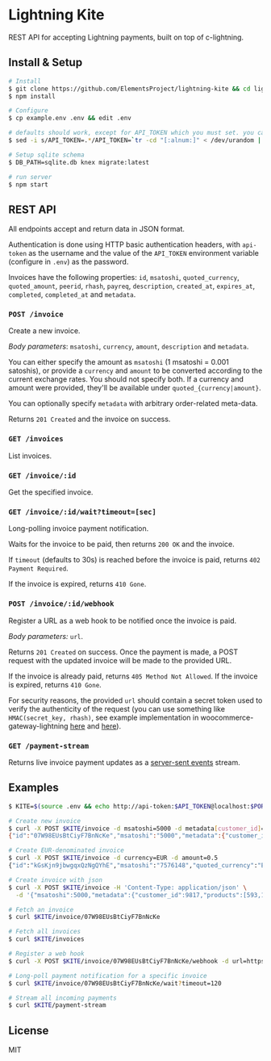 # Lightning Kite

REST API for accepting Lightning payments, built on top of c-lightning.

## Install & Setup

```bash
# Install
$ git clone https://github.com/ElementsProject/lightning-kite && cd lightning-kite
$ npm install

# Configure
$ cp example.env .env && edit .env

# defaults should work, except for API_TOKEN which you must set. you can use:
$ sed -i s/API_TOKEN=.*/API_TOKEN=`tr -cd "[:alnum:]" < /dev/urandom | head -c 64`/ .env

# Setup sqlite schema
$ DB_PATH=sqlite.db knex migrate:latest

# run server
$ npm start
```

## REST API

All endpoints accept and return data in JSON format.

Authentication is done using HTTP basic authentication headers, with `api-token` as the username and
the value of the `API_TOKEN` environment variable (configure in `.env`) as the password.

Invoices have the following properties: `id`, `msatoshi`, `quoted_currency`, `quoted_amount`, `peerid`, `rhash`, `payreq`, `description`, `created_at`, `expires_at`, `completed`, `completed_at` and `metadata`.

### `POST /invoice`

Create a new invoice.

*Body parameters*: `msatoshi`, `currency`, `amount`, `description` and `metadata`.

You can either specify the amount as `msatoshi` (1 msatoshi = 0.001 satoshis),
or provide a `currency` and `amount` to be converted according to the current exchange rates.
You should not specify both.
If a currency and amount were provided, they'll be available under `quoted_{currency|amount}`.

You can optionally specify `metadata` with arbitrary order-related meta-data.

Returns `201 Created` and the invoice on success.

### `GET /invoices`

List invoices.

### `GET /invoice/:id`

Get the specified invoice.

### `GET /invoice/:id/wait?timeout=[sec]`

Long-polling invoice payment notification.

Waits for the invoice to be paid, then returns `200 OK` and the invoice.

If `timeout` (defaults to 30s) is reached before the invoice is paid, returns `402 Payment Required`.

If the invoice is expired, returns `410 Gone`.

### `POST /invoice/:id/webhook`

Register a URL as a web hook to be notified once the invoice is paid.

*Body parameters:* `url`.

Returns `201 Created` on success. Once the payment is made, a POST request with the updated invoice will be made to the provided URL.

If the invoice is already paid, returns `405 Method Not Allowed`. If the invoice is expired, returns `410 Gone`.

For security reasons, the provided `url` should contain a secret token used to verify the authenticity of the request (you can use something like `HMAC(secret_key, rhash)`,
see example implementation in woocommerce-gateway-lightning [here](https://github.com/ElementsProject/woocommerce-gateway-lightning/blob/4051a70147a01b4387598a9facd9c00cae4981f8/woocommerce-gateway-lightning.php#L182-L193)
and [here](https://github.com/ElementsProject/woocommerce-gateway-lightning/blob/4051a70147a01b4387598a9facd9c00cae4981f8/woocommerce-gateway-lightning.php#L119)).

### `GET /payment-stream`

Returns live invoice payment updates as a [server-sent events](https://developer.mozilla.org/en-US/docs/Web/API/Server-sent_events/Using_server-sent_events) stream.

## Examples

```bash
$ KITE=$(source .env && echo http://api-token:$API_TOKEN@localhost:$PORT)

# Create new invoice
$ curl -X POST $KITE/invoice -d msatoshi=5000 -d metadata[customer_id]=9817 -d metadata[product_id]=7189
{"id":"07W98EUsBtCiyF7BnNcKe","msatoshi":"5000","metadata":{"customer_id":9817,"product_id":7189},"rhash":"3e449cc84d6b2b39df8e375d3cec0d2910e822346f782dc5eb97fea595c175b5","payreq":"lntb500n1pdq55z6pp58ezfejzddv4nnhuwxawnemqd9ygwsg35dauzm30tjll2t9wpwk6sdq0d3hz6um5wf5kkegcqpxpc06kpsp56fjh0jslhatp6kzmp8yxsgdjcfqqckdrrv0n840zqpx496qu5xenrzedlyatesl98dzdt5qcgkjd3l6vhax425jetq2h3gqz2enhk","completed":false,"created_at":1510625370087}

# Create EUR-denominated invoice
$ curl -X POST $KITE/invoice -d currency=EUR -d amount=0.5
{"id":"kGsKjn9jbwgqxQzNgQYhE","msatoshi":"7576148","quoted_currency":"EUR","quoted_amount":"0.5", ...}

# Create invoice with json
$ curl -X POST $KITE/invoice -H 'Content-Type: application/json' \
  -d '{"msatoshi":5000,"metadata":{"customer_id":9817,"products":[593,182]}'

# Fetch an invoice
$ curl $KITE/invoice/07W98EUsBtCiyF7BnNcKe

# Fetch all invoices
$ curl $KITE/invoices

# Register a web hook
$ curl -X POST $KITE/invoice/07W98EUsBtCiyF7BnNcKe/webhook -d url=https://requestb.in/pfqcmgpf

# Long-poll payment notification for a specific invoice
$ curl $KITE/invoice/07W98EUsBtCiyF7BnNcKe/wait?timeout=120

# Stream all incoming payments
$ curl $KITE/payment-stream
```

## License

MIT
